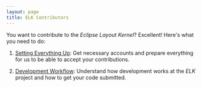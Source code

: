 ```yaml
---
layout: page
title: ELK Contributors
---
```

You want to contribute to the _Eclipse Layout Kernel_? Excellent! Here's what you need to do:

1. [Setting Everything Up](Setting-Everything-Up): Get necessary accounts and prepare everything for us to be able to accept your contributions.

1. [Development Workflow](Development-Workflow): Understand how development works at the _ELK_ project and how to get your code submitted.
